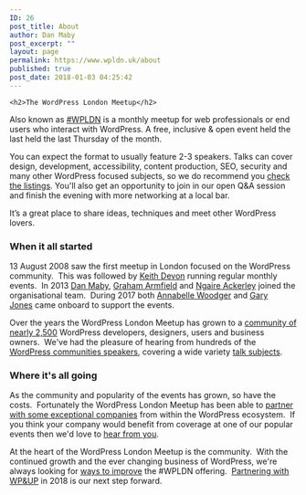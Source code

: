 ```yaml
---
ID: 26
post_title: About
author: Dan Maby
post_excerpt: ""
layout: page
permalink: https://www.wpldn.uk/about
published: true
post_date: 2018-01-03 04:25:42
---
```


	<h2>The WordPress London Meetup</h2>
<p>Also known as <a href="http://www.meetup.com/London-WordPress/">#WPLDN</a> is a monthly meetup for web professionals or end users who interact with WordPress. A free, inclusive &amp; open event held the last held the last Thursday of the month.</p>
<p>You can expect the format to usually feature 2-3 speakers. Talks can cover design, development, accessibility, content production, SEO, security and many other WordPress focused subjects, so we do recommend you <a href="https://www.wpldn.uk/attend/">check the listings</a>. You'll also get an opportunity to join in our open Q&amp;A session and finish the evening with more networking at a local bar.</p>
<p>It’s a great place to share ideas, techniques and meet other WordPress lovers.</p>
	<h3>When it all started</h3>
<p>13 August 2008 saw the first meetup in London focused on the WordPress community.  This was followed by <a href="https://www.wpldn.uk/speaker/keith-devon/">Keith Devon</a> running regular monthly events.  In 2013 <a href="https://www.wpldn.uk/speaker/dan-maby/">Dan Maby</a>, <a href="https://www.wpldn.uk/speaker/graham-armfield/">Graham Armfield</a> and <a href="https://www.wpldn.uk/speaker/ngaire-ackerley/">Ngaire Ackerley</a> joined the organisational team.  During 2017 both <a href="https://www.wpldn.uk/speaker/annabelle-woodger/">Annabelle Woodger</a> and <a href="https://www.wpldn.uk/speaker/gary-jones/">Gary Jones</a> came onboard to support the events.</p>
<p>Over the years the WordPress London Meetup has grown to a <a href="https://www.meetup.com/London-WordPress/">community of nearly 2,500</a> WordPress developers, designers, users and business owners.  We've had the pleasure of hearing from hundreds of the <a href="https://www.wpldn.uk/speakers/">WordPress communities speakers</a>, covering a wide variety <a href="https://www.wpldn.uk/subjects">talk subjects</a>.</p>
<h3>Where it's all going</h3>
<p>As the community and popularity of the events has grown, so have the costs.  Fortunately the WordPress London Meetup has been able to <a href="https://www.wpldn.uk/supporters/">partner with some exceptional companies</a> from within the WordPress ecosystem.  If you think your company would benefit from coverage at one of our popular events then we'd love to <a href="https://wpldn.uk/supporting-wordpress-london-meetup/">hear from you</a>.</p>
<p>At the heart of the WordPress London Meetup is the community.  With the continued growth and the ever changing business of WordPress, we're always looking for <a href="https://www.wpldn.uk/feedback">ways to improve</a> the #WPLDN offering.  <a href="https://wpandup.org">Partnering with WP&amp;UP</a> in 2018 is our next step forward.</p>